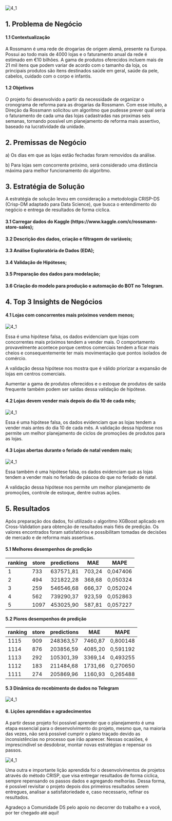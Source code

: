 <img align="center" alt="4_1" src="https://user-images.githubusercontent.com/86201991/178257200-f94a1af2-c0c5-4705-ac3d-3bdc2ac68052.jpeg" />
<h2>1. Problema de Negócio</h2>
<h4>1.1 Contextualização</h4>
<p>A Rossmann é uma rede de drogarias de origem alemã, presente na Europa. Possui ao todo mais de 4000 lojas e o faturamento anual da rede é estimado em €10 bilhões. A gama de produtos oferecidos incluem mais de 21 mil itens que podem variar de acordo com o tamanho da loja, os principais produtos são itens destinados saúde em geral, saúde da pele, cabelos, cuidado com o corpo e infantis.</p>

<h4>1.2 Objetivos</h4>
<p>O projeto foi desenvolvido a partir da necessidade de organizar o cronograma de reforma para as drogarias da Rossmann. Com esse intuito, a Direção da Rossmann solicitou um algorítmo que pudesse prever qual seria o faturamento de cada uma das lojas cadastradas nas proximas seis semanas, tornando possível um planejamento de reforma mais assertivo, baseado na lucratividade da unidade.</p>

<h2>2. Premissas de Negócio</h2>
<p>a) Os dias em que as lojas estão fechadas foram removidos da análise.</p>
<p>b) Para lojas sem concorrente próximo, será considerado uma distância máxima para melhor funcionamento do algorítmo.</p>

<h2>3. Estratégia de Solução</h2>
<p>A estratégia de solução levou em consideração a metodologia CRISP-DS (Crisp-DM adaptado para Data Science), que busca o entendimento do negócio e entrega de resultados de forma cíclica.
<h4>3.1 Carregar dados do Kaggle (https://www.kaggle.com/c/rossmann-store-sales);</h4>
<h4>3.2 Descrição dos dados, criação e filtragem de variáveis;</h4>
<h4>3.3 Análise Exploratória de Dados (EDA);</h4>
<h4>3.4 Validação de Hipóteses;</h4>
<h4>3.5 Preparação dos dados para modelação;</h4>
<h4>3.6 Criação do modelo para produção e automação do BOT no Telegram.</h4>

<h2>4. Top 3 Insights de Negócios</h2>
<h4>4.1 Lojas com concorrentes mais próximos vendem menos;</h4>
<img align="center" alt="4_1" src="https://user-images.githubusercontent.com/86201991/177865941-b64f93d1-b1b5-40ff-84a5-475d768e2f6e.png" />
<p>Essa é uma hipótese falsa, os dados evidenciam que lojas com concorrentes mais próximos tendem a vender mais. O comportamento provavelmente acontece porque centros comerciais tendem a ficar mais cheios e consequentemente ter mais movimentação que pontos isolados de comércio.</p>
<p>A validação dessa hipótese nos mostra que é válido priorizar a expansão de lojas em centros comerciais. </p><p>Aumentar a gama de produtos oferecidos e o estoque de produtos de saída frequente também podem ser saídas dessa validação de hipótese.</p>

<h4>4.2 Lojas devem vender mais depois do dia 10 de cada mês;</h4>
<img align="center" alt="4_1" src="https://user-images.githubusercontent.com/86201991/177865973-bd6d75ce-6d39-474e-b3ba-9bbf632cdc80.png" />
<p>Essa é uma hipótese falsa, os dados evidenciam que as lojas tendem a vender mais antes do dia 10 de cada mês.
A validação dessa hipótese nos permite um melhor planejamento de ciclos de promoções de produtos para as lojas.</p>

<h4>4.3 Lojas abertas durante o feriado de natal vendem mais;</h4>
<img align="center" alt="4_1" src="https://user-images.githubusercontent.com/86201991/177865979-f7da41aa-573c-4823-b975-82d529251080.png" />
<p>Essa também é uma hipótese falsa, os dados evidenciam que as lojas tendem a vender mais no feriado de páscoa do que no feriado de natal.</p>
<p>A validação dessa hipótese nos permite um melhor planejamento de promoções, controle de estoque, dentre outras ações.</p>

<h2>5. Resultados</h4>

<p>Após preparação dos dados, foi utilizado o algorítmo XGBoost aplicado em Cross-Validation para obtenção de resultados mais fiéis de predição. Os valores encontrados foram satisfatórios e possibilitam tomadas de decisões de mercado e de reforma mais assertivas.</p>

<h4>5.1 Melhores desempenhos de predição</h4>

| ranking | store  |  predictions  | MAE | MAPE |
| ---- | ---- | ---- | ---- | ---- |
| 1 | 733 | 637571,81 | 703,24 | 0,047406 |
| 2 | 494 | 321822,28 | 368,68 | 0,050324 |
| 3 | 259 | 546546,68 | 666,37 | 0,052024 |
| 4 | 562 | 739290,37 | 923,59 | 0,052863 |
| 5 | 1097 | 453025,90 | 587,81 | 0,057227 |

<h4>5.2 Piores desempenhos de predição</h4>

| ranking | store | predictions | MAE | MAPE |
| --- | --- | --- | --- | --- |
| 1115 | 909 | 248363,57 | 7460,87 | 0,800148 |
| 1114 | 876 | 203856,59 | 4085,20 | 0,591192 |
| 1113 | 292 | 105301,39 | 3369,14 | 0,493255 |
| 1112 | 183 | 211484,68 | 1731,66 | 0,270650 |
| 1111 | 274 | 205869,96 | 1160,93 | 0,265488 |

<h4>5.3 Dinâmica do recebimento de dados no Telegram</h4>
<img align="center" alt="4_1" src="https://user-images.githubusercontent.com/86201991/178257840-b8e76309-fbfe-4f95-b3b8-2f40b5076e6d.png" />
<h4>6. Lições aprendidas e agradecimentos</h4>
<p>A partir desse projeto foi possível aprender que o planejamento é uma etapa essencial para o desenvolvimento do projeto, mesmo que, na maioria das vezes, não será possível cumprir o plano traçado devido as inconsistências no processo que irão aparecer. Nessas ocasiões, é imprescindível se desdobrar, montar novas estratégias e repensar os passos.</p>
<img align="center" alt="4_1" src="https://user-images.githubusercontent.com/86201991/178257200-f94a1af2-c0c5-4705-ac3d-3bdc2ac68052.jpeg" />
<p>Uma outra e importante lição aprendida foi o desenvolvimentos de projetos através do método CRISP, que visa entregar resultados de forma cíclica, sempre repensando os passos dados e agregando melhorias. Dessa forma, é possível revisitar o projeto depois dos primeiros resultados serem entregues, analisar a satisfatoriedade e, caso necessario, refinar os resultados.</p>
Agradeço a Comunidade DS pelo apoio no decorrer do trabalho e a você, por ter chegado até aqui!

